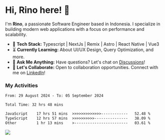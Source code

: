 # Hi, Rino here! 👋

I'm **Rino**, a passionate Software Engineer based in Indonesia. I specialize in building modern web applications with a focus on performance and scalability.

- 🔨 **Tech Stack:** Typescript | NextJs | Remix | Astro | React Native | Vue3
- ⏳ **Currently Learning:** About UI/UX Design, Query Optimization, and more.
- 💬 **Ask Me Anything:** Have questions? Let's chat on [Discussions](https://github.com/justrinoo/justrinoo/discussions/3)!
- 🤝 **Let's Collaborate:** Open to collaboration opportunities. Connect with me on [LinkedIn](https://www.linkedin.com/in/rinosatyaputra)!

### My Activities

<!--START_SECTION:waka-->

```txt
From: 29 August 2024 - To: 05 September 2024

Total Time: 32 hrs 48 mins

JavaScript    17 hrs 51 mins  >>>>>>>>>>>>>------------   52.48 %
TypeScript    12 hrs 57 mins  >>>>>>>>>>---------------   38.09 %
Other         1 hr 13 mins    >------------------------   03.61 %
```

<!--END_SECTION:waka-->

![](https://komarev.com/ghpvc/?username=riyaraa)
